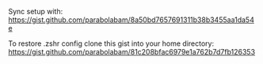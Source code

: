 Sync setup with:
https://gist.github.com/parabolabam/8a50bd7657691311b38b3455aa1da54e

To restore .zshr config clone this gist into your home directory:
https://gist.github.com/parabolabam/81c208bfac6979e1a762b7d7fb126353

```

```
